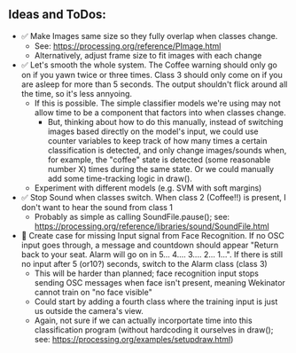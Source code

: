 
## Ideas and ToDos:

- :white_check_mark: Make Images same size so they fully overlap when classes change. 
   - See: https://processing.org/reference/PImage.html
   - Alternatively, adjust frame size to fit images with each change
- :white_check_mark: Let's smooth the whole system. The Coffee warning should only go on if you yawn twice or three times. Class 3 should only come on if you are asleep for more than 5 seconds. The output shouldn't flick around all the time, so it's less annyoing.
   - If this is possible. The simple classifier models we're using may not allow time to be a component that factors into when classes change.
      - But, thinking about how to do this manually, instead of switching images based directly on the model's input, we could use counter variables to keep track of how many times a certain classification is detected, and only change images/sounds when, for example, the "coffee" state is detected (some reasonable number X) times during the same state. Or we could manually add some time-tracking logic in draw().
   - Experiment with different models (e.g. SVM with soft margins)
- :white_check_mark: Stop Sound when classes switch. When class 2 (Coffee!!) is present, I don't want to hear the sound from class 1
   - Probably as simple as calling SoundFile.pause(); see: https://processing.org/reference/libraries/sound/SoundFile.html
- :no_entry_sign: Create case for missing Input signal from Face Recognition. If no OSC input goes through, a message and countdown should appear "Return back to your seat. Alarm will go on in 5... 4.... 3.... 2... 1...". If there is still no input after 5 (or10?) seconds, switch to the Alarm class (class 3)
   - This will be harder than planned; face recognition input stops sending OSC messages when face isn't present, meaning Wekinator cannot train on "no face visible"
   - Could start by adding a fourth class where the training input is just us outside the camera's view.
   - Again, not sure if we can actually incorportate time into this classification program (without hardcoding it ourselves in draw(); see: https://processing.org/examples/setupdraw.html)

